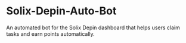 # Solix-Depin-Auto-Bot
An automated bot for the Solix Depin dashboard that helps users claim tasks and earn points automatically.
